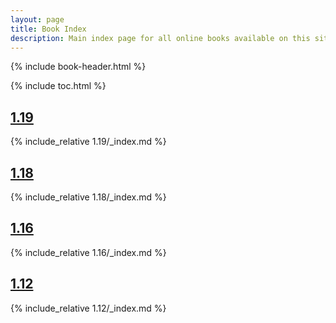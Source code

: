```yaml
---
layout: page
title: Book Index
description: Main index page for all online books available on this site. Contains links to other indexes along with other books.
---
```

{% include book-header.html %}

{% include toc.html %}

## <a href="1.19">1.19</a>

{% include_relative 1.19/_index.md %}

## <a href="1.18">1.18</a>

{% include_relative 1.18/_index.md %}

## <a href="1.16">1.16</a>

{% include_relative 1.16/_index.md %}

## <a href="1.12">1.12</a>

{% include_relative 1.12/_index.md %}